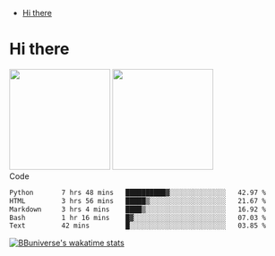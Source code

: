 <!--ts-->
* [Hi there](#hi-there)

<!-- Created by https://github.com/ekalinin/github-markdown-toc -->
<!-- Added by: runner, at: Wed Sep 27 04:19:34 UTC 2023 -->

<!--te-->


# Hi there

<!--
**BBuniverse/BBuniverse** is a ✨ _special_ ✨ repository because its `README.md` (this file) appears on your GitHub profile.

Here are some ideas to get you started:

- 🔭 I’m currently working on ...
- 🌱 I’m currently learning ...
- 👯 I’m looking to collaborate on ...
- 🤔 I’m looking for help with ...
- 💬 Ask me about ...
- 📫 How to reach me: ...
- 😄 Pronouns: ...
- ⚡ Fun fact: ...
-->


<div display="flex">
  <img src="https://github-readme-stats.vercel.app/api?username=BBuniverse&show_icons=true&count_private=true&theme=radical&hide_border=true" height="180"/>
  <img src="https://github-readme-stats.vercel.app/api/top-langs/?username=BBuniverse&layout=compact&theme=radical&hide_border=true" height="180"/>
</div
     

## Code
<!--START_SECTION:waka-->

```txt
Python       7 hrs 48 mins   ██████████▓░░░░░░░░░░░░░░   42.97 %
HTML         3 hrs 56 mins   █████▒░░░░░░░░░░░░░░░░░░░   21.67 %
Markdown     3 hrs 4 mins    ████▒░░░░░░░░░░░░░░░░░░░░   16.92 %
Bash         1 hr 16 mins    █▓░░░░░░░░░░░░░░░░░░░░░░░   07.03 %
Text         42 mins         █░░░░░░░░░░░░░░░░░░░░░░░░   03.85 %
```

<!--END_SECTION:waka-->
     
[![BBuniverse's wakatime stats](https://github-readme-stats.vercel.app/api/wakatime?username=BBuniverse)](https://github.com/anuraghazra/github-readme-stats)
